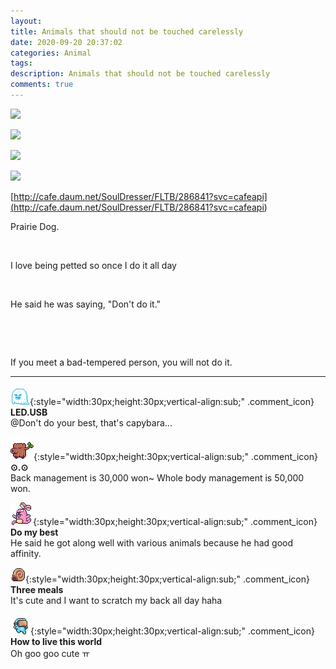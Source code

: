 ```yaml
---
layout: 
title: Animals that should not be touched carelessly
date: 2020-09-20 20:37:02
categories: Animal
tags: 
description: Animals that should not be touched carelessly
comments: true
---
```


![](https://blog.kakaocdn.net/dn/bedySW/btqI4eILZK4/ZEOengwQEObTupKXdtruqK/img.gif)

![](https://blog.kakaocdn.net/dn/breauB/btqI9pvAWbr/Zw2x097h5JfhaI0wN1fwCk/img.gif)

![](https://blog.kakaocdn.net/dn/cUJ2VX/btqI9oDsu3j/KbfDeBVt55Wr4VP0KczYu1/img.gif)

![](https://blog.kakaocdn.net/dn/bBzGs5/btqI5yUA20Z/kxvQ40CKA1GHbjNbgvLiN1/img.gif)

[http://cafe.daum.net/SoulDresser/FLTB/286841?svc=cafeapi](<http://cafe.daum.net/SoulDresser/FLTB/286841?svc=cafeapi>)

Prairie Dog.

​

I love being petted so once I do it all day

​

He said he was saying, "Don't do it."

​

​

If you meet a bad-tempered person, you will not do it.

* * *

![comment](/assets/character/ghost.png){:style="width:30px;height:30px;vertical-align:sub;" .comment_icon} **LED.USB**  
@Don't do your best, that's capybara...  
  
![comment](/assets/character/trunk.png){:style="width:30px;height:30px;vertical-align:sub;" .comment_icon} **⊙.⊙**  
Back management is 30,000 won~ Whole body management is 50,000 won.   
  
![comment](/assets/character/bunny.png){:style="width:30px;height:30px;vertical-align:sub;" .comment_icon} **Do my best**  
He said he got along well with various animals because he had good affinity.   
  
![comment](/assets/character/snail.png){:style="width:30px;height:30px;vertical-align:sub;" .comment_icon} **Three meals**  
It's cute and I want to scratch my back all day haha   
  
![comment](/assets/character/goggle.png){:style="width:30px;height:30px;vertical-align:sub;" .comment_icon} **How to live this world**  
Oh goo goo cute ㅠ   
  

